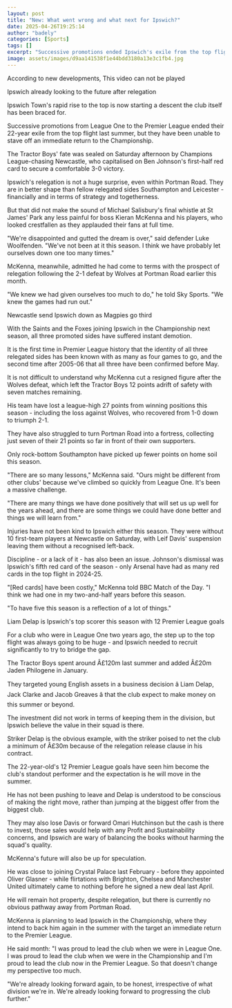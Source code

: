 ```yaml
---
layout: post
title: "New: What went wrong and what next for Ipswich?"
date: 2025-04-26T19:25:14
author: "badely"
categories: [Sports]
tags: []
excerpt: "Successive promotions ended Ipswich's exile from the top flight - but the Tractor Boys have been relegated after just one Premier League season."
image: assets/images/d9aa141538f1e44bdd3180a13e3c1fb4.jpg
---
```


According to new developments, This video can not be played

Ipswich already looking to the future after relegation

Ipswich Town's rapid rise to the top is now starting a descent the club itself has been braced for.

Successive promotions from League One to the Premier League ended their 22-year exile from the top flight last summer, but they have been unable to stave off an immediate return to the Championship.

The Tractor Boys' fate was sealed on Saturday afternoon by Champions League-chasing Newcastle, who capitalised on Ben Johnson's first-half red card to secure a comfortable 3-0 victory.

Ipswich's relegation is not a huge surprise, even within Portman Road. They are in better shape than fellow relegated sides Southampton and Leicester - financially and in terms of strategy and togetherness.

But that did not make the sound of Michael Salisbury's final whistle at St James' Park any less painful for boss Kieran McKenna and his players, who looked crestfallen as they applauded their fans at full time.

"We're disappointed and gutted the dream is over," said defender Luke Woolfenden. "We've not been at it this season. I think we have probably let ourselves down one too many times."

McKenna, meanwhile, admitted he had come to terms with the prospect of relegation following the 2-1 defeat by Wolves at Portman Road earlier this month.

"We knew we had given ourselves too much to do," he told Sky Sports. "We knew the games had run out."

Newcastle send Ipswich down as Magpies go third

With the Saints and the Foxes joining Ipswich in the Championship next season, all three promoted sides have suffered instant demotion.

It is the first time in Premier League history that the identity of all three relegated sides has been known with as many as four games to go, and the second time after 2005-06 that all three have been confirmed before May.

It is not difficult to understand why McKenna cut a resigned figure after the Wolves defeat, which left the Tractor Boys 12 points adrift of safety with seven matches remaining.

His team have lost a league-high 27 points from winning positions this season - including the loss against Wolves, who recovered from 1-0 down to triumph 2-1.

They have also struggled to turn Portman Road into a fortress, collecting just seven of their 21 points so far in front of their own supporters.

Only rock-bottom Southampton have picked up fewer points on home soil this season.

"There are so many lessons," McKenna said. "Ours might be different from other clubs' because we've climbed so quickly from League One. It's been a massive challenge.

"There are many things we have done positively that will set us up well for the years ahead, and there are some things we could have done better and things we will learn from."

Injuries have not been kind to Ipswich either this season. They were without 10 first-team players at Newcastle on Saturday, with Leif Davis' suspension leaving them without a recognised left-back.

Discipline - or a lack of it - has also been an issue. Johnson's dismissal was Ipswich's fifth red card of the season - only Arsenal have had as many red cards in the top flight in 2024-25.

"[Red cards] have been costly," McKenna told BBC Match of the Day. "I think we had one in my two-and-half years before this season.

"To have five this season is a reflection of a lot of things."

Liam Delap is Ipswich's top scorer this season with 12 Premier League goals

For a club who were in League One two years ago, the step up to the top flight was always going to be huge - and Ipswich needed to recruit significantly to try to bridge the gap.

The Tractor Boys spent around Â£120m last summer and added Â£20m Jaden Philogene in January.

They targeted young English assets in a business decision â Liam Delap, Jack Clarke and Jacob Greaves â that the club expect to make money on this summer or beyond.

The investment did not work in terms of keeping them in the division, but Ipswich believe the value in their squad is there.

Striker Delap is the obvious example, with the striker poised to net the club a minimum of Â£30m because of the relegation release clause in his contract.

The 22-year-old's 12 Premier League goals have seen him become the club's standout performer and the expectation is he will move in the summer.

He has not been pushing to leave and Delap is understood to be conscious of making the right move, rather than jumping at the biggest offer from the biggest club.

They may also lose Davis or forward Omari Hutchinson but the cash is there to invest, those sales would help with any Profit and Sustainability concerns, and Ipswich are wary of balancing the books without harming the squad's quality.

McKenna's future will also be up for speculation.

He was close to joining Crystal Palace last February - before they appointed Oliver Glasner - while flirtations with Brighton, Chelsea and Manchester United ultimately came to nothing before he signed a new deal last April.

He will remain hot property, despite relegation, but there is currently no obvious pathway away from Portman Road.

McKenna is planning to lead Ipswich in the Championship, where they intend to back him again in the summer with the target an immediate return to the Premier League.

He said month: "I was proud to lead the club when we were in League One. I was proud to lead the club when we were in the Championship and I'm proud to lead the club now in the Premier League. So that doesn't change my perspective too much.

"We're already looking forward again, to be honest, irrespective of what division we're in. We're already looking forward to progressing the club further."

